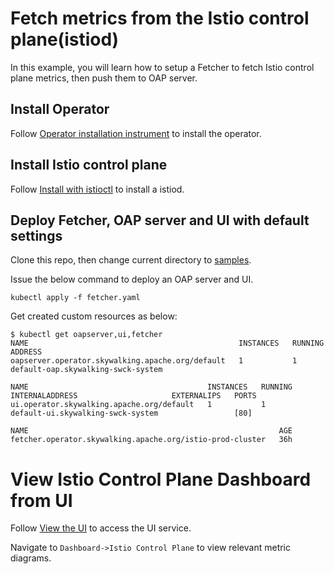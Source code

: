 # Fetch metrics from the Istio control plane(istiod)

In this example, you will learn how to setup a Fetcher to fetch Istio control plane metrics,
then push them to OAP server.

## Install Operator

Follow [Operator installation instrument](../../README.md#operator) to install the operator.

## Install Istio control plane

Follow [Install with istioctl](https://istio.io/latest/docs/setup/install/istioctl/) to install a
istiod.

## Deploy Fetcher, OAP server and UI with default settings

Clone this repo, then change current directory to [samples](../../config//samples).

Issue the below command to deploy an OAP server and UI.

```shell
kubectl apply -f fetcher.yaml
```

Get created custom resources as below:

```shell
$ kubectl get oapserver,ui,fetcher
NAME                                               INSTANCES   RUNNING   ADDRESS
oapserver.operator.skywalking.apache.org/default   1           1         default-oap.skywalking-swck-system

NAME                                        INSTANCES   RUNNING   INTERNALADDRESS                     EXTERNALIPS   PORTS
ui.operator.skywalking.apache.org/default   1           1         default-ui.skywalking-swck-system                 [80]

NAME                                                        AGE
fetcher.operator.skywalking.apache.org/istio-prod-cluster   36h
```

# View Istio Control Plane Dashboard from UI

Follow [View the UI](./default-backend.md#view-the-ui) to access the UI service.

Navigate to `Dashboard->Istio Control Plane` to view relevant metric diagrams.
